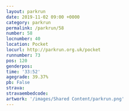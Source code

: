 ```yaml
---
layout: parkrun
date: 2019-11-02 09:00 +0000
category: parkrun
permalink: /parkrun/58
number: 58
locnumber: 40
location: Pocket
locurl: http://parkrun.org.uk/pocket
runnumber: 73
pos: 120
genderpos: 
time: '33:52'
agegrade: 39.37%
pb: False
strava: 
stravaembedcode:
artwork: '/images/Shared Content/parkrun.png'
---
```

